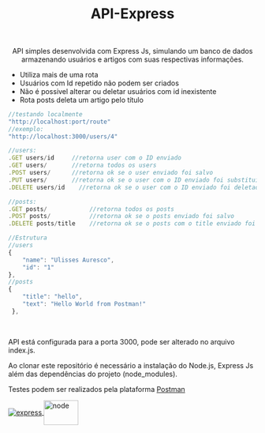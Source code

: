 <h1 align="center">
  API-Express
</h1>
<br>  
<div align="center">
  <p>API simples desenvolvida com Express Js, simulando um banco de dados armazenando usuários e artigos com suas respectivas informações.</p>
</div>
<div>
<ul>
<li>Utiliza mais de uma rota</li>
<li>Usuários com Id repetido não podem ser criados</li>
<li>Não é possivel alterar ou deletar usuários com id inexistente</li>
<li>Rota posts deleta um artigo pelo título</li>
<ul>



</div>

```javascript
//testando localmente
"http://localhost:port/route"
//exemplo:
"http://localhost:3000/users/4"
```

```javascript
//users:
.GET users/id     //retorna user com o ID enviado
.GET users/       //retorna todos os users
.POST users/      //retorna ok se o user enviado foi salvo
.PUT users/       //retorna ok se o user com o ID enviado foi substituido
.DELETE users/id    //retorna ok se o user com o ID enviado foi deletado
```
```javascript
//posts:
.GET posts/            //retorna todos os posts
.POST posts/           //retorna ok se o posts enviado foi salvo
.DELETE posts/title    //retorna ok se o posts com o title enviado foi deletado
```
````javascript
//Estrutura
//users
{
	"name": "Ulisses Auresco",
	"id": "1"
},
//posts
{
	"title": "hello",
	"text": "Hello World from Postman!"
 },
````
<div>
<br>  
<p>API está configurada para a porta 3000, pode ser alterado no arquivo index.js.</p>
<p>Ao clonar este repositório é necessário a instalação do Node.js, Express Js além das dependências do projeto (node_modules).</p>
<p>Testes podem ser realizados pela plataforma <a href="https://www.postman.com/">Postman</a> </p>
</div>
<div style=" display: inline_block;"> 
 <a href="https://expressjs.com/">
  <img align="center" alt="express"  src="https://icongr.am/devicon/express-original-wordmark.svg?size=148&color=83cd29">
  <img align="center" alt="node" height="50" width="70" src="https://icongr.am/devicon/nodejs-original.svg?size=148&color=83cd29">
    </a>
</div>
